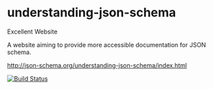 understanding-json-schema
=========================
Excellent Website

A website aiming to provide more accessible documentation for JSON schema.

http://json-schema.org/understanding-json-schema/index.html

[![Build Status](https://travis-ci.org/json-schema-org/understanding-json-schema.png)](https://travis-ci.org/json-schema-org/understanding-json-schema)
